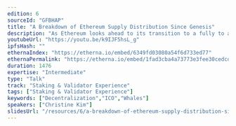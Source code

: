 ```yaml
---
edition: 6
sourceId: "GFBHAP"
title: "A Breakdown of Ethereum Supply Distribution Since Genesis"
description: "As Ethereum looks ahead to its transition to a fully to a proof-of-stake consensus protocol, the topic of Ethereum’s supply distribution matters more than ever to network stakeholders. This is because under PoS, the amount of ETH users control directly determines how much influence they can have over the network’s consensus building process and the amount of rewards they can earn from staking. This talk dives into how distributed ETH supply on Ethereum has become over the last 7 years."
youtubeUrl: "https://youtu.be/k9IJF5hsL_g"
ipfsHash: ""
ethernaIndex: "https://etherna.io/embed/6349fd03080a54f6d733ed77"
ethernaPermalink: "https://etherna.io/embed/1fad3cba4a73773e3fee30cedcde17c68d0e047ebbef9b9d30e7606eae7b2f6c"
duration: 1476
expertise: "Intermediate"
type: "Talk"
track: "Staking & Validator Experience"
tags: ["Staking & Validator Experience"]
keywords: ["Decentralization","ICO","Whales"]
speakers: ["Christine Kim"]
slidesUrl: "/resources/6/a-breakdown-of-ethereum-supply-distribution-since-genesis.pdf"
---
```

